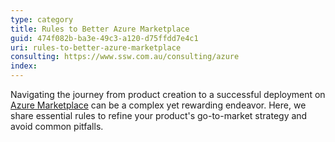 ```yaml
---
type: category
title: Rules to Better Azure Marketplace
guid: 474f082b-ba3e-49c3-a120-d75ffdd7e4c1
uri: rules-to-better-azure-marketplace
consulting: https://www.ssw.com.au/consulting/azure
index:
---
```

Navigating the journey from product creation to a successful deployment on [Azure Marketplace](https://azuremarketplace.microsoft.com) can be a complex yet rewarding endeavor.
Here, we share essential rules to refine your product's go-to-market strategy and avoid common pitfalls.
